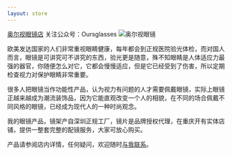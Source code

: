 ```yaml
---
layout: store
---
```


[奥尔视眼镜店](https://shop18646986.youzan.com)  关注公众号：Oursglasses
![奥尔视眼镜](https://farm5.staticflickr.com/4579/38465805932_240a83e9d1_n.jpg)

欧美发达国家的人们非常重视眼睛健康，每年都会到正规医院验光体检，而对国人而言，眼镜是可讲究可不讲究的东西，验光更是随意，殊不知眼睛是人体适应力最强的器官，你随便怎么对它，它都会慢慢适应，但是它已经受到了伤害，所以定期检查视力对保护眼睛非常重要。

很多人把眼镜当作功能性产品，认为视力有问题的人才需要佩戴眼镜，实际上眼镜正越来越成为潮流装饰品，因为它能直观改变一个人的相貌，在不同的场合佩戴不同风格的眼镜，已经成为现代人的一种时尚观念。

我的眼镜产品，镜架产自深圳正规工厂，镜片是品牌授权代理，在重庆开有实体店铺，提供一整套完整的配镜服务，大家可放心购买。

产品请参阅店内详情，任何疑问，欢迎随时[与我联系](mailto:nyq@outlook.com)。




